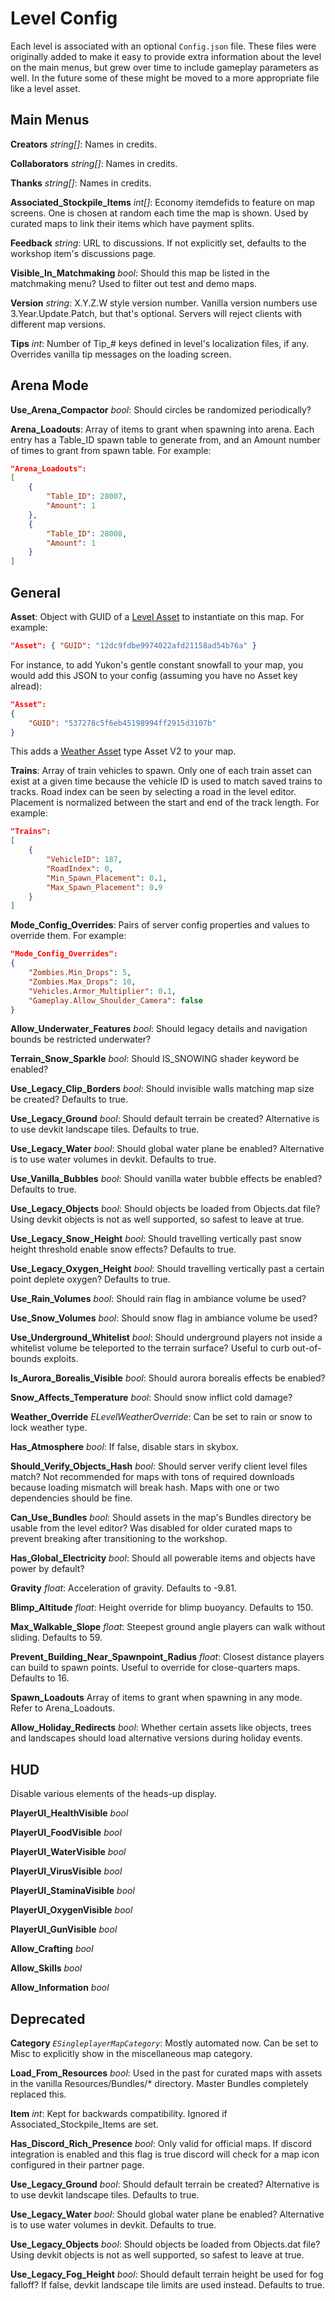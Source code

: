 # Level Config

Each level is associated with an optional `Config.json` file. These files were originally added to make it easy to provide extra information about the level on the main menus, but grew over time to include gameplay parameters as well. In the future some of these might be moved to a more appropriate file like a level asset.

## Main Menus

__Creators__ _string[]_: Names in credits.

__Collaborators__ _string[]_: Names in credits.

__Thanks__ _string[]_: Names in credits.

__Associated\_Stockpile\_Items__ _int[]_: Economy itemdefids to feature on map screens. One is chosen at random each time the map is shown. Used by curated maps to link their items which have payment splits.

__Feedback__ _string_: URL to discussions. If not explicitly set, defaults to the workshop item's discussions page.

__Visible\_In\_Matchmaking__ _bool_: Should this map be listed in the matchmaking menu? Used to filter out test and demo maps.

__Version__ _string_: X.Y.Z.W style version number. Vanilla version numbers use 3.Year.Update.Patch, but that's optional. Servers will reject clients with different map versions.

__Tips__ _int_: Number of Tip_# keys defined in level's localization files, if any. Overrides vanilla tip messages on the loading screen.

## Arena Mode

__Use\_Arena\_Compactor__ _bool_: Should circles be randomized periodically?

__Arena\_Loadouts__: Array of items to grant when spawning into arena. Each entry has a Table_ID spawn table to generate from, and an Amount number of times to grant from spawn table. For example:

```json
"Arena_Loadouts":
[
    {
        "Table_ID": 28007,
        "Amount": 1
    },
    {
        "Table_ID": 28008,
        "Amount": 1
    }
]
```

## General

__Asset__: Object with GUID of a [Level Asset](LevelAsset.md) to instantiate on this map. For example:

```json
"Asset": { "GUID": "12dc9fdbe9974022afd21158ad54b76a" }
```
For instance, to add Yukon's gentle constant snowfall to your map, you would add this JSON to your config (assuming you have no Asset key alread):
```json
"Asset":
{
    "GUID": "537278c5f6eb45198994ff2915d3107b"
}
```
This adds a [Weather Asset](WeatherAsset.md) type Asset V2 to your map.

__Trains__: Array of train vehicles to spawn. Only one of each train asset can exist at a given time because the vehicle ID is used to match saved trains to tracks. Road index can be seen by selecting a road in the level editor. Placement is normalized between the start and end of the track length. For example:

```json
"Trains":
[
    {
        "VehicleID": 187,
        "RoadIndex": 0,
        "Min_Spawn_Placement": 0.1,
        "Max_Spawn_Placement": 0.9
    }
]
```

__Mode\_Config\_Overrides__: Pairs of server config properties and values to override them. For example:

```json
"Mode_Config_Overrides":
{
    "Zombies.Min_Drops": 5,
    "Zombies.Max_Drops": 10,
    "Vehicles.Armor_Multiplier": 0.1,
    "Gameplay.Allow_Shoulder_Camera": false
}
```

__Allow\_Underwater\_Features__ _bool_: Should legacy details and navigation bounds be restricted underwater?

__Terrain\_Snow\_Sparkle__ _bool_: Should IS_SNOWING shader keyword be enabled?

__Use\_Legacy\_Clip\_Borders__ _bool_: Should invisible walls matching map size be created? Defaults to true.

__Use\_Legacy\_Ground__ _bool_: Should default terrain be created? Alternative is to use devkit landscape tiles. Defaults to true.

__Use\_Legacy\_Water__ _bool_: Should global water plane be enabled? Alternative is to use water volumes in devkit. Defaults to true.

__Use\_Vanilla\_Bubbles__ _bool_: Should vanilla water bubble effects be enabled? Defaults to true.

__Use\_Legacy\_Objects__ _bool_: Should objects be loaded from Objects.dat file? Using devkit objects is not as well supported, so safest to leave at true.

__Use\_Legacy\_Snow\_Height__ _bool_: Should travelling vertically past snow height threshold enable snow effects? Defaults to true.

__Use\_Legacy\_Oxygen\_Height__ _bool_: Should travelling vertically past a certain point deplete oxygen? Defaults to true.

__Use\_Rain\_Volumes__ _bool_: Should rain flag in ambiance volume be used?

__Use\_Snow\_Volumes__ _bool_: Should snow flag in ambiance volume be used?

__Use\_Underground\_Whitelist__ _bool_: Should underground players not inside a whitelist volume be teleported to the terrain surface? Useful to curb out-of-bounds exploits.

__Is\_Aurora\_Borealis\_Visible__ _bool_: Should aurora borealis effects be enabled?

__Snow\_Affects\_Temperature__ _bool_: Should snow inflict cold damage?

__Weather\_Override__ _ELevelWeatherOverride_: Can be set to rain or snow to lock weather type.

__Has\_Atmosphere__ _bool_: If false, disable stars in skybox.

__Should\_Verify\_Objects\_Hash__ _bool_: Should server verify client level files match? Not recommended for maps with tons of required downloads because loading mismatch will break hash. Maps with one or two dependencies should be fine.

__Can\_Use\_Bundles__ _bool_: Should assets in the map's Bundles directory be usable from the level editor? Was disabled for older curated maps to prevent breaking after transitioning to the workshop.

__Has\_Global\_Electricity__ _bool_: Should all powerable items and objects have power by default?

__Gravity__ _float_: Acceleration of gravity. Defaults to -9.81.

__Blimp\_Altitude__ _float_: Height override for blimp buoyancy. Defaults to 150.

__Max\_Walkable\_Slope__ _float_: Steepest ground angle players can walk without sliding. Defaults to 59.

__Prevent\_Building\_Near\_Spawnpoint\_Radius__ _float_: Closest distance players can build to spawn points. Useful to override for close-quarters maps. Defaults to 16.

__Spawn\_Loadouts__ Array of items to grant when spawning in any mode. Refer to Arena_Loadouts.

__Allow\_Holiday\_Redirects__ _bool_: Whether certain assets like objects, trees and landscapes should load alternative versions during holiday events.

## HUD

Disable various elements of the heads-up display.

__PlayerUI\_HealthVisible__ _bool_

__PlayerUI\_FoodVisible__ _bool_

__PlayerUI\_WaterVisible__ _bool_

__PlayerUI\_VirusVisible__ _bool_

__PlayerUI\_StaminaVisible__ _bool_

__PlayerUI\_OxygenVisible__ _bool_

__PlayerUI\_GunVisible__ _bool_

__Allow\_Crafting__ _bool_

__Allow\_Skills__ _bool_

__Allow\_Information__ _bool_

## Deprecated

__Category__ _`ESingleplayerMapCategory`_: Mostly automated now. Can be set to Misc to explicitly show in the miscellaneous map category.

__Load\_From\_Resources__ _bool_: Used in the past for curated maps with assets in the vanilla Resources/Bundles/* directory. Master Bundles completely replaced this.

__Item__ _int_: Kept for backwards compatibility. Ignored if Associated_Stockpile_Items are set.

__Has\_Discord\_Rich\_Presence__ _bool_: Only valid for official maps. If discord integration is enabled and this flag is true discord will check for a map icon configured in their partner page.

__Use\_Legacy\_Ground__ _bool_: Should default terrain be created? Alternative is to use devkit landscape tiles. Defaults to true.

__Use\_Legacy\_Water__ _bool_: Should global water plane be enabled? Alternative is to use water volumes in devkit. Defaults to true.

__Use\_Legacy\_Objects__ _bool_: Should objects be loaded from Objects.dat file? Using devkit objects is not as well supported, so safest to leave at true.

__Use\_Legacy\_Fog\_Height__ _bool_: Should default terrain height be used for fog falloff? If false, devkit landscape tile limits are used instead. Defaults to true.
